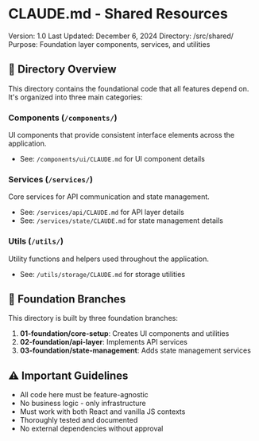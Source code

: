 # CLAUDE.md - Shared Resources
Version: 1.0
Last Updated: December 6, 2024
Directory: /src/shared/
Purpose: Foundation layer components, services, and utilities

## 📁 Directory Overview
This directory contains the foundational code that all features depend on. It's organized into three main categories:

### Components (`/components/`)
UI components that provide consistent interface elements across the application.
- See: `/components/ui/CLAUDE.md` for UI component details

### Services (`/services/`)
Core services for API communication and state management.
- See: `/services/api/CLAUDE.md` for API layer details
- See: `/services/state/CLAUDE.md` for state management details

### Utils (`/utils/`)
Utility functions and helpers used throughout the application.
- See: `/utils/storage/CLAUDE.md` for storage utilities

## 🔗 Foundation Branches
This directory is built by three foundation branches:
1. **01-foundation/core-setup**: Creates UI components and utilities
2. **02-foundation/api-layer**: Implements API services
3. **03-foundation/state-management**: Adds state management services

## ⚠️ Important Guidelines
- All code here must be feature-agnostic
- No business logic - only infrastructure
- Must work with both React and vanilla JS contexts
- Thoroughly tested and documented
- No external dependencies without approval
